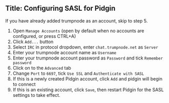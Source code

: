 Title: Configuring SASL for Pidgin
---

If you have already added trumpnode as an account, skip to step 5.

1. Open `Manage Accounts` (open by default when no accounts are configured, or press CTRL+A)
2. Click `Add...` button
3. Select `IRC` in protocol dropdown, enter `chat.trumpnode.net` as `Server`
4. Enter your trumpnode account name as `Username`
5. Enter your trumpnode account password as `Password` and tick `Remember password`
6. Click on to the `Advanced` tab
7. Change `Port` to `6697`, tick `Use SSL` and `Authenticate with SASL`
8. If this is a newly created Pidgin account, click `Add` and pidgin will begin to connect
9. If this is an existing account, click `Save`, then restart Pidgin for the SASL settings to take effect.
